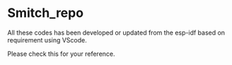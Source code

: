# Smitch_repo

All these codes has been developed or updated from the esp-idf based on requirement using VScode.

Please check this for your reference.
